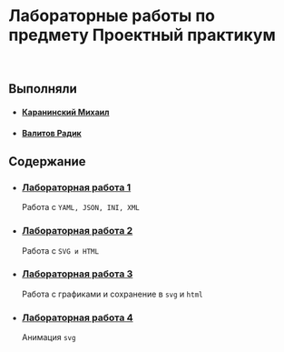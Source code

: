 # Лабораторные работы по предмету **Проектный практикум**
<br>

## Выполняли
- #### [Каранинский Михаил](https://github.com/MuKeLaNGlo)
- #### [Валитов Радик](https://github.com/Radik3451)


## Содержание

- ### [Лабораторная работа 1](1)
    Работа с `YAML, JSON, INI, XML`
- ### [Лабораторная работа 2](2)
    Работа с `SVG и HTML`
- ### [Лабораторная работа 3](3)
    Работа с графиками и сохранение в `svg` и `html`
- ### [Лабораторная работа 4](4)
    Анимация `svg`
